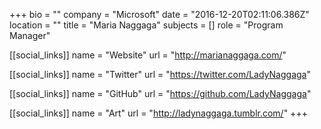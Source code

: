 +++
bio = ""
company = "Microsoft"
date = "2016-12-20T02:11:06.386Z"
location = ""
title = "Maria Naggaga"
subjects = []
role = "Program Manager"

[[social_links]]
  name = "Website"
  url = "http://marianaggaga.com/"

[[social_links]]
  name = "Twitter"
  url = "https://twitter.com/LadyNaggaga"

[[social_links]]
  name = "GitHub"
  url = "https://github.com/LadyNaggaga"

[[social_links]]
  name = "Art"
  url = "http://ladynaggaga.tumblr.com/"
+++
